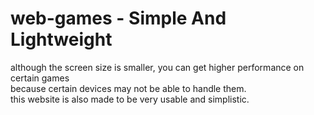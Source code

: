 # web-games - Simple And Lightweight

although the screen size is smaller, you can get higher performance on certain games<br>
because certain devices may not be able to handle them.<br>
this website is also made to be very usable and simplistic.